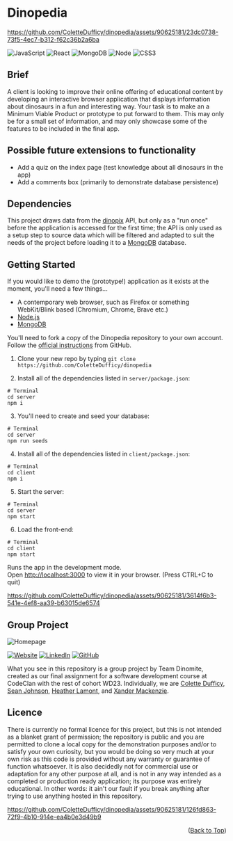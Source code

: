 <a name="readme-top"></a>

# Dinopedia



https://github.com/ColetteDufficy/dinopedia/assets/90625181/23dc0738-73f5-4ec7-b312-f62c36b2a6ba





![JavaScript](https://img.shields.io/badge/JavaScript-F7DF1E?style=for-the-badge&logo=javascript&logoColor=black)
![React](https://img.shields.io/badge/react-%2320232a.svg?style=for-the-badge&logo=react&logoColor=%2361DAFB)
![MongoDB](https://img.shields.io/badge/MongoDB-4EA94B?style=for-the-badge&logo=mongodb&logoColor=white)
![Node](https://img.shields.io/badge/Node.js-43853D?style=for-the-badge&logo=node.js&logoColor=white)
![CSS3](https://img.shields.io/badge/css3-%231572B6.svg?style=for-the-badge&logo=css3&logoColor=white)

## Brief
A client is looking to improve their online offering of educational content by developing an interactive browser application that displays information about dinosaurs in a fun and interesting way. Your task is to make an a Minimum Viable Product or prototype to put forward to them. This may only be for a small set of information, and may only showcase some of the features to be included in the final app.


## Possible future extensions to functionality
- Add a quiz on the index page (test knowledge about all dinosaurs in the app)
- Add a comments box (primarily to demonstrate database persistence)

## Dependencies
This project draws data from the [dinopix](https://github.com/judymou/dinopix) API, but only as a "run once" before the application is accessed for the first time; the API is only used as a setup step to source data which will be filtered and adapted to suit the needs of the project before loading it to a [MongoDB](https://www.mongodb.com/) database.

## Getting Started
If you would like to demo the (prototype!) application as it exists at the moment, you'll need a few things...
- A contemporary web browser, such as Firefox or something WebKit/Blink based (Chromium, Chrome, Brave etc.)
- [Node.js](https://nodejs.org/)
- [MongoDB](https://www.mongodb.com/)

You'll need to fork a copy of the Dinopedia repository to your own account. Follow the [official instructions](https://docs.github.com/en/get-started/quickstart/fork-a-repo) from GitHub.

1. Clone your new repo by typing `git clone https://github.com/ColetteDufficy/dinopedia`

2. Install all of the dependencies listed in `server/package.json`:
```
# Terminal
cd server
npm i
```

3. You'll need to create and seed your database:
```
# Terminal
cd server
npm run seeds
```

4. Install all of the dependencies listed in `client/package.json`:
```
# Terminal
cd client
npm i
```
  
5. Start the server:
```
# Terminal
cd server
npm start
```


6. Load the front-end:
```
# Terminal
cd client
npm start
```

Runs the app in the development mode.\
Open [http://localhost:3000](http://localhost:3000) to view it in your browser.
(Press CTRL+C to quit)




https://github.com/ColetteDufficy/dinopedia/assets/90625181/3614f6b3-541e-4ef8-aa39-b63015de6574






## Group Project 
![Homepage](screengrabs/homepage.png)

[![Website][website-shield]][linkedin-url]
[![LinkedIn][linkedin-shield]][linkedin-url]
[![GitHub][github-shield]][github-url]

[website-shield]: https://img.shields.io/badge/Colette%20Dufficy-FFD300?style=for-the-badge&logo=aboutdotme&logoColor=242424
[linkedin-shield]: https://img.shields.io/badge/LinkedIn-FFD300?style=for-the-badge&logo=linkedin&logoColor=242424
[linkedin-url]: https://linkedin.com/in/colettedufficy/
[github-shield]: https://img.shields.io/badge/GitHub-FFD300?style=for-the-badge&logo=github&logoColor=242424
[github-url]: https://github.com/ColetteDufficy

What you see in this repository is a group project by Team Dinomite, created as our final assignment for a software development course at CodeClan with the rest of cohort WD23. Individually, we are [Colette Dufficy](https://github.com/ColetteDufficy), [Sean Johnson](https://github.com/sjohns2020), [Heather Lamont](https://github.com/HeatherLamont), and [Xander Mackenzie](https://github.com/crabbit-git).


## Licence
There is currently no formal licence for this project, but this is not intended as a blanket grant of permission; the repository is public and you are permitted to clone a local copy for the demonstration purposes and/or to satisfy your own curiosity, but you would be doing so very much at your own risk as this code is provided without any warranty or guarantee of function whatsoever. It is also decidedly not for commercial use or adaptation for any other purpose at all, and is not in any way intended as a completed or production ready application; its purpose was entirely educational. In other words: it ain't our fault if you break anything after trying to use anything hosted in this repository.


https://github.com/ColetteDufficy/dinopedia/assets/90625181/126fd863-72f9-4b10-914e-ea4b0e3d49b9



<p align="right">(<a href="#readme-top">Back to Top</a>)</p> 
